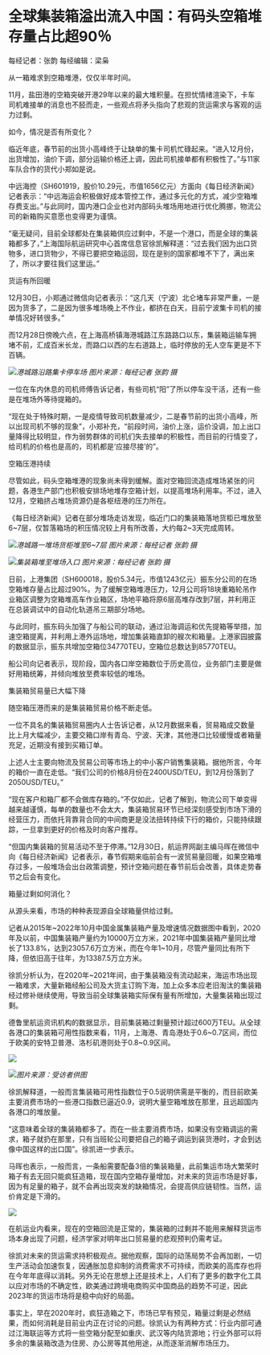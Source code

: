 # 全球集装箱溢出流入中国：有码头空箱堆存量占比超90％

每经记者：张韵 每经编辑：梁枭

从一箱难求到空箱堆港，仅仅半年时间。

11月，盐田港的空箱突破开港29年以来的最大堆积量。在担忧情绪渲染下，卡车司机难接单的消息也不胫而走，一些观点将矛头指向了悲观的货运需求与客观的运力过剩。

如今，情况是否有所变化？

临近年底，春节前的出货小高峰终于让缺单的集卡司机忙碌起来。“进入12月份，出货增加，油价下调，部分运输价格还上调，因此司机接单都有积极性了。”与11家车队合作的货代小郑如是说。

中远海控（SH601919，股价10.29元，市值1656亿元）方面向《每日经济新闻》记者表示：“中远海运会积极做好成本管控工作，通过多元化的方式，减少空箱堆存费支出。”与此同时，国内港口企业也对内部码头堆场用地进行优化腾挪，物流公司的新箱购买意愿也变得更为谨慎。

“毫无疑问，目前全球都处在集装箱供应过剩中，不是一个港口，而是全球的集装箱都多了，”上海国际航运研究中心首席信息官徐凯解释道：“过去我们因为出口货物多，进口货物少，不得已要把空箱运回，现在是别的国家都堆不下了，满出来了，所以才要往我们这里运。”

货运有所回暖

12月30日，小郑通过微信向记者表示：“这几天（宁波）北仑堵车非常严重，一是因为货多了，二是因为很多堆场晚上不作业，都挤在白天，目前宁波集卡司机的接单情况好转很多。”

而12月28日傍晚六点，在上海高桥镇海港城路江东路路口以东，集装箱运输车拥堵不前，汇成百米长龙，而路口以西的左右道路上，临时停放的无人空车更是不下百辆。

![](https://inews.gtimg.com/newsapp_bt/0/15585924503/1000)_港城路沿路集卡停车场
图片来源：每经记者 张韵 摄_

一位在车内休息的司机师傅告诉记者，有些司机“阳”了所以停车没干活，还有一些是在堆场外等待提箱的。

“现在处于特殊时期，一是疫情导致司机数量减少，二是春节前的出货小高峰，所以出现司机不够的现象”，小郑补充，“前段时间，油价上涨，运价没调，加上出口量降得比较明显，作为弱势群体的司机们失去接单的积极性，而目前的行情变了，给司机的价格也是高的，司机都是‘应接尽接’的”。

空箱压港持续

尽管如此，码头空箱堆港的现象尚未得到缓解。面对空箱回流造成堆场紧张的问题，各港生产部门也积极安排场地堆存空箱计划，以提高堆场利用率。不过，进入12月，空箱挤占堆场资源仍是各枢纽港的压力所在。

《每日经济新闻》记者在部分堆场走访发现，临近门口的集装箱落地货柜已堆放至6~7层，仅暂落箱场的积压情况较上月有所改善，大约每2~3天完成周转。

![](https://inews.gtimg.com/newsapp_bt/0/15585924510/1000)_港城路一堆场货柜堆至6~7层
图片来源：每经记者 张韵 摄_

![](https://inews.gtimg.com/newsapp_bt/0/15585924520/1000)_集装箱堆至堆场入口 图片来源：每经记者
张韵 摄_

日前，上港集团（SH600018，股价5.34元，市值1243亿元）振东分公司的在场空箱堆存量占比超过90%。为了缓解空箱堆港压力，12月公司将18块重箱轮吊作业箱区调整为空箱堆高车作业箱区，场地平箱将原6层高堆存改到7层，并利用正在总装调试中的自动化轨道吊三期部分场地。

与此同时，振东码头加强了与船公司的联动，通过沿海调运和优先提箱等举措，加速空箱提离，并利用上港外运场地，增加集装箱直卸的艘次和箱量。上港家园披露的数据显示，振东共增加空箱位34770TEU，空箱位总数达到85770TEU。

船公司向记者表示，现阶段，国内各口岸空箱数位于历史高位，业务部门主要是做好用箱统筹，并倾向堆放至费率较低的堆场。

集装箱贸易量已大幅下降

随空箱压港而来的是集装箱贸易价格不断走低。

一位不具名的集装箱贸易圈内人士告诉记者，从12月数据来看，贸易箱成交数量比上月大幅减少，主要交箱口岸有青岛、宁波、天津，其他港口比较缓慢或者箱量充足，近期没有接到买箱订单。

上述人士主要向物流及贸易公司等市场上的中小客户销售集装箱。据他所言，今年的箱价一直在走低。“我们公司的价格8月份在2400USD/TEU，到12月份落到了2050USD/TEU。”

“现在客户和箱厂都不会做库存箱的。”不仅如此，记者了解到，物流公司下单变得越来越谨慎，每单的数量也不会太大，集装箱贸易环节已经深刻感受到市场下滑的经营压力，而依托背靠背合同的中间商更是没法扭转持续下行的箱价，只能持续跟踪，一旦拿到更好的价格及时向客户推荐。

“但国内集装箱的贸易活动不至于停滞。”12月30日，航运界网副主编马晖在微信中向《每日经济新闻》记者表示，春节假期来临前会有一波贸易量回暖，如果空箱堆存过多，一般堆场会出台政策调整，预计空箱问题在春节前后会改善，具体走势春节之后会有变化。

箱量过剩如何消化？

从源头来看，市场的种种表现源自全球箱量供给过剩。

记者从2015年~2022年10月中国金属集装箱产量及增速情况数据图中看到，2020年及以前，中国集装箱产量约为10000万立方米，2021年中国集装箱产量同比增长了133.8%，达到23057.6万立方米，而在今年1~10月，尽管产量同比有所下降，但依旧高于往年，为13387.5万立方米。

徐凯分析认为，在2020年~2021年间，由于集装箱没有流动起来，海运市场出现一箱难求，大量新箱经船公司及大货主订购下海，加上众多本应老旧淘汰的集装箱经过修补继续使用，导致当前全球集装箱实际保有量有所增加，大量集装箱出现过剩。

德鲁里航运资讯机构的数据显示，目前集装箱过剩量预计超过600万TEU。从全球各港口的集装箱可用性指数来看，11月，上海港、青岛港处于0.6~0.7区间，而位于欧美的安特卫普港、洛杉矶港则处于0.8~0.9区间。

![](https://inews.gtimg.com/newsapp_bt/0/15585924536/1000)

![](https://inews.gtimg.com/newsapp_bt/0/15585924539/1000)_图片来源：受访者供图_

徐凯解释道，一般而言集装箱可用性指数位于0.5说明供需是平衡的，而目前欧美主要消费市场的一些港口指数已逼近0.9，说明大量空箱堆放在那里，且远超国内各港口的堆放量。

“这意味着全球的集装箱都多了。而在一些主要消费市场，如果没有空箱调运的需求，箱子就扔在那里，只有当班轮公司要把自己的箱子调运到装货港时，才会到达像中国这样的出口国”。徐凯进一步表示。

马晖也表示，一般而言，一条船需要配备3倍的集装箱量，此前集运市场大繁荣时箱子有去无回只能疯狂造箱，现在国内空箱存量增加，对未来的货运市场是好事，因为有足量的箱子，就不会再出现突发的缺箱情况，会提高供应链韧性。当然，运价肯定是下滑的。

![](https://inews.gtimg.com/newsapp_bt/0/15585924542/1000)

在航运业内看来，现在的空箱回流是正常的，集装箱的过剩并不能用来解释货运市场本身出现了问题，经济学家对明年出口贸易量的悲观预判仍需考证。

徐凯对未来的货运需求持积极观点。据他观察，国际的动荡局势不会再加剧，一切生产活动会加速恢复，因通胀加息抑制的消费需求不可持续，而欧美的高库存也将在今年年底得以消耗。另外无论在思想上还是技术上，人们有了更多的数字化工具以应对市场的不确定性，欧美通过跨境电商购买中国商品的趋势不可逆，因此2023年的货运市场将是稳中向好的局面。

事实上，早在2020年时，疯狂造箱之下，市场已早有预见，箱量过剩是必然结果，而如何消耗是目前业内正在讨论的问题。徐凯认为有两种方式：行业内部可通过江海联运等方式将一些空箱分配至如重庆、武汉等内陆货源地；行业外部可以将多余的集装箱改造为住房、办公房等其他用途，从而逐渐消解市场压力。


